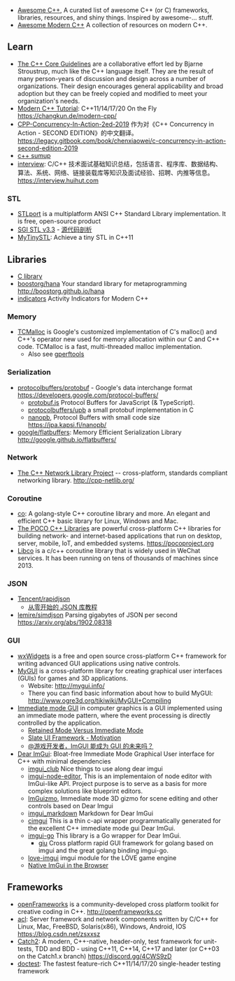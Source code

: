 - [Awesome C++](https://github.com/fffaraz/awesome-cpp), A curated list of awesome C++ (or C) frameworks, libraries, resources, and shiny things. Inspired by awesome-... stuff.
- [Awesome Modern C++](https://github.com/rigtorp/awesome-modern-cpp) A collection of resources on modern C++.



## Learn
- [The C++ Core Guidelines](https://github.com/isocpp/CppCoreGuidelines) are a collaborative effort led by Bjarne Stroustrup, much like the C++ language itself. They are the result of many person-years of discussion and design across a number of organizations. Their design encourages general applicability and broad adoption but they can be freely copied and modified to meet your organization's needs.
- [Modern C++ Tutorial](https://github.com/changkun/modern-cpp-tutorial): C++11/14/17/20 On the Fly https://changkun.de/modern-cpp/
- [CPP-Concurrency-In-Action-2ed-2019](https://github.com/xiaoweiChen/CPP-Concurrency-In-Action-2ed-2019) 作为对《C++ Concurrency in Action - SECOND EDITION》的中文翻译。 https://legacy.gitbook.com/book/chenxiaowei/c-concurrency-in-action-second-edition-2019
- [c++ sumup](https://github.com/idealvin/docs/blob/master/md/c%2B%2B.md)
- [interview](https://github.com/huihut/interview): C/C++ 技术面试基础知识总结，包括语言、程序库、数据结构、算法、系统、网络、链接装载库等知识及面试经验、招聘、内推等信息。 https://interview.huihut.com

### STL
- [STLport](http://www.stlport.org/) is a multiplatform ANSI C++ Standard Library implementation. It is free, open-source product
- [SGI STL v3.3](https://github.com/qinhanlei/stl) - [源代码剖析](https://github.com/steveLauwh/SGI-STL)
- [MyTinySTL](https://github.com/Alinshans/MyTinySTL): Achieve a tiny STL in C++11



## Libraries
- [C library](c#library)
- [boostorg/hana](https://github.com/boostorg/hana) Your standard library for metaprogramming http://boostorg.github.io/hana
- [indicators](https://github.com/p-ranav/indicators) Activity Indicators for Modern C++

### Memory
- [TCMalloc](https://github.com/google/tcmalloc) is Google's customized implementation of C's malloc() and C++'s operator new used for memory allocation within our C and C++ code. TCMalloc is a fast, multi-threaded malloc implementation.
  - Also see [gperftools](https://github.com/gperftools/gperftools)

### Serialization
- [protocolbuffers/protobuf](https://github.com/protocolbuffers/protobuf) - Google's data interchange format https://developers.google.com/protocol-buffers/
  - [protobuf.js](https://github.com/protobufjs/protobuf.js) Protocol Buffers for JavaScript (& TypeScript).
  - [protocolbuffers/upb](https://github.com/protocolbuffers/upb) a small protobuf implementation in C
  - [nanopb](https://github.com/nanopb/nanopb), Protocol Buffers with small code size https://jpa.kapsi.fi/nanopb/
- [google/flatbuffers](https://github.com/google/flatbuffers): Memory Efficient Serialization Library http://google.github.io/flatbuffers/

### Network
- [The C++ Network Library Project](https://github.com/cpp-netlib/cpp-netlib) -- cross-platform, standards compliant networking library. http://cpp-netlib.org/

### Coroutine
- [co](https://github.com/idealvin/co): A golang-style C++ coroutine library and more. An elegant and efficient C++ basic library for Linux, Windows and Mac. 
- [The POCO C++ Libraries](https://github.com/pocoproject/poco) are powerful cross-platform C++ libraries for building network- and internet-based applications that run on desktop, server, mobile, IoT, and embedded systems. https://pocoproject.org
- [Libco](https://github.com/Tencent/libco) is a c/c++ coroutine library that is widely used in WeChat services. It has been running on tens of thousands of machines since 2013.

### JSON
- [Tencent/rapidjson](https://github.com/Tencent/rapidjson)
  - [从零开始的 JSON 库教程](https://zhuanlan.zhihu.com/p/22457315)
- [lemire/simdjson](https://github.com/lemire/simdjson) Parsing gigabytes of JSON per second https://arxiv.org/abs/1902.08318

### GUI
- [wxWidgets](https://github.com/wxWidgets/wxWidgets) is a free and open source cross-platform C++ framework for writing advanced GUI applications using native controls.
- [MyGUI](https://github.com/MyGUI/mygui) is a cross-platform library for creating graphical user interfaces (GUIs) for games and 3D applications.
  - Website: http://mygui.info/
  - There you can find basic information about how to build MyGUI: http://www.ogre3d.org/tikiwiki/MyGUI+Compiling
- [Immediate mode GUI](https://en.wikipedia.org/wiki/Immediate_mode_GUI) in computer graphics is a GUI implemented using an immediate mode pattern, where the event processing is directly controlled by the application.
  - [Retained Mode Versus Immediate Mode](https://docs.microsoft.com/en-us/windows/win32/learnwin32/retained-mode-versus-immediate-mode)
  - [Slate UI Framework - Motivation](https://docs.unrealengine.com/en-US/Programming/Slate/Architecture/index.html)
  - [@游戏开发者，ImGUI 能成为 GUI 的未来吗？](https://mp.weixin.qq.com/s?__biz=MjM5MjAwODM4MA==&mid=2650721530&idx=3&sn=f5ba60b684705c1621d834eb2480648b)
- [Dear ImGui](https://github.com/ocornut/imgui): Bloat-free Immediate Mode Graphical User interface for C++ with minimal dependencies
  - [imgui_club](https://github.com/ocornut/imgui_club) Nice things to use along dear imgui
  - [imgui-node-editor](https://github.com/thedmd/imgui-node-editor), This is an implementaion of node editor with ImGui-like API. Project purpose is to serve as a basis for more complex solutions like blueprint editors.
  - [ImGuizmo](https://github.com/CedricGuillemet/ImGuizmo), Immediate mode 3D gizmo for scene editing and other controls based on Dear Imgui
  - [imgui_markdown](https://github.com/juliettef/imgui_markdown) Markdown for Dear ImGui
  - [cimgui](https://github.com/cimgui/cimgui) This is a thin c-api wrapper programmatically generated for the excellent C++ immediate mode gui Dear ImGui.
  - [imgui-go](https://github.com/inkyblackness/imgui-go) This library is a Go wrapper for Dear ImGui.
    - [giu](https://github.com/AllenDang/giu) Cross platform rapid GUI framework for golang based on imgui and the great golang binding imgui-go.
  - [love-imgui](https://github.com/slages/love-imgui) imgui module for the LÖVE game engine
  - [Native ImGui in the Browser](https://pbrfrat.com/post/imgui_in_browser.html)



## Frameworks
- [openFrameworks](https://github.com/openframeworks/openFrameworks) is a community-developed cross platform toolkit for creative coding in C++. http://openframeworks.cc
- [acl](https://github.com/acl-dev/acl): Server framework and network components written by C/C++ for Linux, Mac, FreeBSD, Solaris(x86), Windows, Android, IOS https://blog.csdn.net/zsxxsz
- [Catch2](https://github.com/catchorg/Catch2): A modern, C++-native, header-only, test framework for unit-tests, TDD and BDD - using C++11, C++14, C++17 and later (or C++03 on the Catch1.x branch) https://discord.gg/4CWS9zD
- [doctest](https://github.com/onqtam/doctest): The fastest feature-rich C++11/14/17/20 single-header testing framework
